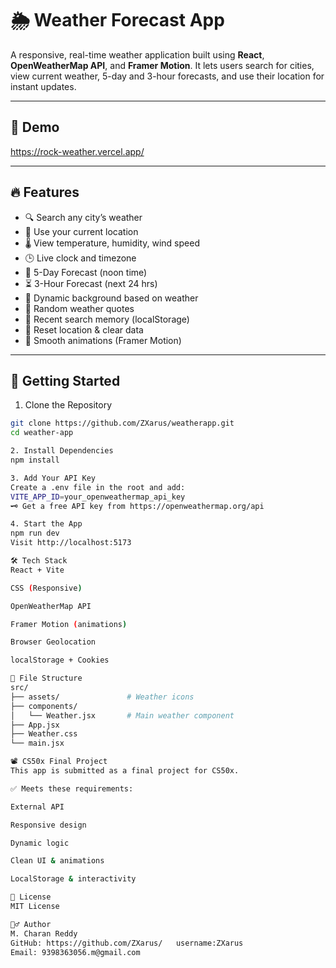 # 🌦️ Weather Forecast App

A responsive, real-time weather application built using **React**, **OpenWeatherMap API**, and **Framer Motion**. It lets users search for cities, view current weather, 5-day and 3-hour forecasts, and use their location for instant updates.

---

## 📸 Demo

https://rock-weather.vercel.app/

---

## 🔥 Features

- 🔍 Search any city’s weather
- 📍 Use your current location
- 🌡️ View temperature, humidity, wind speed
- 🕒 Live clock and timezone
- 📆 5-Day Forecast (noon time)
- ⏳ 3-Hour Forecast (next 24 hrs)
- 🎨 Dynamic background based on weather
- 💬 Random weather quotes
- 🧠 Recent search memory (localStorage)
- 🧼 Reset location & clear data
- 🎥 Smooth animations (Framer Motion)

---

## 🚀 Getting Started

1. Clone the Repository

```bash
git clone https://github.com/ZXarus/weatherapp.git
cd weather-app

2. Install Dependencies
npm install

3. Add Your API Key
Create a .env file in the root and add:
VITE_APP_ID=your_openweathermap_api_key
🗝️ Get a free API key from https://openweathermap.org/api

4. Start the App
npm run dev
Visit http://localhost:5173

🛠️ Tech Stack
React + Vite

CSS (Responsive)

OpenWeatherMap API

Framer Motion (animations)

Browser Geolocation

localStorage + Cookies

📁 File Structure
src/
├── assets/               # Weather icons
├── components/
│   └── Weather.jsx       # Main weather component
├── App.jsx
├── Weather.css
└── main.jsx

📽️ CS50x Final Project
This app is submitted as a final project for CS50x.

✅ Meets these requirements:

External API

Responsive design

Dynamic logic

Clean UI & animations

LocalStorage & interactivity

📝 License
MIT License

🙋‍♂️ Author
M. Charan Reddy
GitHub: https://github.com/ZXarus/   username:ZXarus
Email: 9398363056.m@gmail.com

